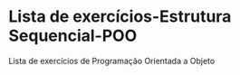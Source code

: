 # Lista de exercícios-Estrutura Sequencial-POO
 Lista de exercícios de Programação Orientada a Objeto 
